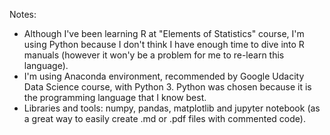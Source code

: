 Notes:

- Although I've been learning R at "Elements of Statistics" course, I'm using Python because I don't think I have enough time to dive into R manuals (however it won'y be a problem for me to re-learn this language).
- I'm using Anaconda environment, recommended by Google Udacity Data Science course, with Python 3. Python was chosen because it is the programming language that I know best.
- Libraries and tools: numpy, pandas, matplotlib and jupyter notebook (as a great way to easily create .md or .pdf files with commented code). 